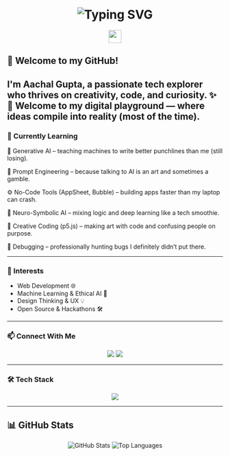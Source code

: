 <!-- Typing SVG Header -->
<h1 align="center">
  <img src="https://readme-typing-svg.demolab.com?font=Fira+Code&size=36&pause=1000&color=00FF00&center=true&vCenter=true&width=435&lines=Hi+I'm+Aachal+Gupta!;Tech+Explorer+%F0%9F%9A%80;Creative+Coder+%26+Problem+Solver+%F0%9F%A4%96" alt="Typing SVG" />
</h1>

<p align="center" color="purple">
  
  <img src="https://i.imgur.com/dBaSKWF.gif" height="30">
</p>

## 👋 Welcome to my GitHub!

I'm **Aachal Gupta**, a passionate tech explorer who thrives on creativity, code, and curiosity.  ✨
👋 Welcome to my digital playground — where ideas compile into reality (most of the time).
---

### 🧠 Currently Learning
🤖 Generative AI – teaching machines to write better punchlines than me (still losing).

🧩 Prompt Engineering – because talking to AI is an art and sometimes a gamble.

⚙️ No-Code Tools (AppSheet, Bubble) – building apps faster than my laptop can crash.

🧠 Neuro-Symbolic AI – mixing logic and deep learning like a tech smoothie.

🎨 Creative Coding (p5.js) – making art with code and confusing people on purpose.

🐛 Debugging – professionally hunting bugs I definitely didn’t put there.

---

### 🚀 Interests
- Web Development 🌐
- Machine Learning & Ethical AI 🤖
- Design Thinking & UX 💡
- Open Source & Hackathons 🛠️

---

### 📫 Connect With Me
<p align="center">
  <a href="mailto:aachalgupta04@gmail.com"><img src="https://img.shields.io/badge/-Gmail-D14836?style=for-the-badge&logo=gmail&logoColor=white"/></a>
  <a href="https://www.linkedin.com/in/aachal-gupta-32019526b/"><img src="https://img.shields.io/badge/-LinkedIn-0077B5?style=for-the-badge&logo=linkedin&logoColor=white"/></a>
</p>

---

### 🛠️ Tech Stack
<p align="center">
  <img src="https://skillicons.dev/icons?i=python,html,css,js,react,nodejs,mysql,figma,github,vscode" />
</p>



---



## 📊 GitHub Stats

<p align="center">
  <!-- GitHub Stats Card -->
  <img src="https://github-readme-stats.vercel.app/api?username=aachalgupta&show_icons=true&theme=radical" alt="GitHub Stats" />


  <!-- Top Languages Card -->
  <img src="https://github-readme-stats.vercel.app/api/top-langs/?username=aachalgupta&layout=compact&theme=radical" alt="Top Languages" />
</p>

